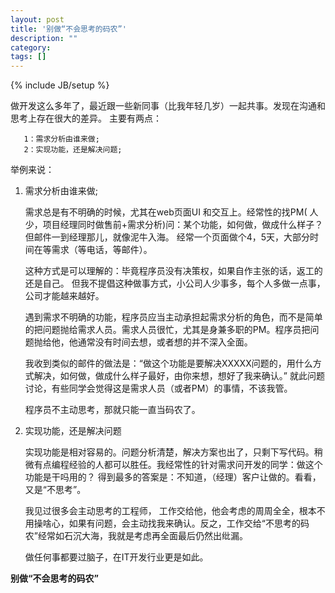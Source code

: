 ```yaml
---
layout: post
title: '别做“不会思考的码农”'
description: ""
category: 
tags: []
---
```

{% include JB/setup %}

做开发这么多年了，最近跟一些新同事（比我年轻几岁）一起共事。发现在沟通和思考上存在很大的差异。
主要有两点：

       1：需求分析由谁来做;
       2：实现功能，还是解决问题;
 
举例来说：
1. 需求分析由谁来做;

	需求总是有不明确的时候，尤其在web页面UI 和交互上。经常性的找PM( 人少，项目经理同时做售前+需求分析)问：某个功能，如何做，做成什么样子？但邮件一到经理那儿，就像泥牛入海。 经常一个页面做个4，5天，大部分时间在等需求（等电话，等邮件）。 

	这种方式是可以理解的：毕竟程序员没有决策权，如果自作主张的话，返工的还是自己。 但我不提倡这种做事方式，小公司人少事多，每个人多做一点事，公司才能越来越好。

	遇到需求不明确的功能，程序员应当主动承担起需求分析的角色，而不是简单的把问题抛给需求人员。需求人员很忙，尤其是身兼多职的PM。程序员把问题抛给他，他通常没有时间去想，或者想的并不深入全面。

	我收到类似的邮件的做法是：“做这个功能是要解决XXXXX问题的，用什么方式解决，如何做，做成什么样子最好，由你来想，想好了我来确认。”   就此问题讨论，有些同学会觉得这是需求人员（或者PM）的事情，不该我管。 

	程序员不主动思考，那就只能一直当码农了。
	 
2. 实现功能，还是解决问题

	实现功能是相对容易的。问题分析清楚，解决方案也出了，只剩下写代码。稍微有点编程经验的人都可以胜任。我经常性的针对需求问开发的同学：做这个功能是干吗用的？ 得到最多的答案是：不知道，（经理）客户让做的。看看，又是“不思考”。

	我见过很多会主动思考的工程师， 工作交给他，他会考虑的周周全全，根本不用操啥心，如果有问题，会主动找我来确认。反之，工作交给“不思考的码农”经常如石沉大海，我就是考虑再全面最后仍然出纰漏。

	做任何事都要过脑子，在IT开发行业更是如此。
 
**别做“不会思考的码农”**
